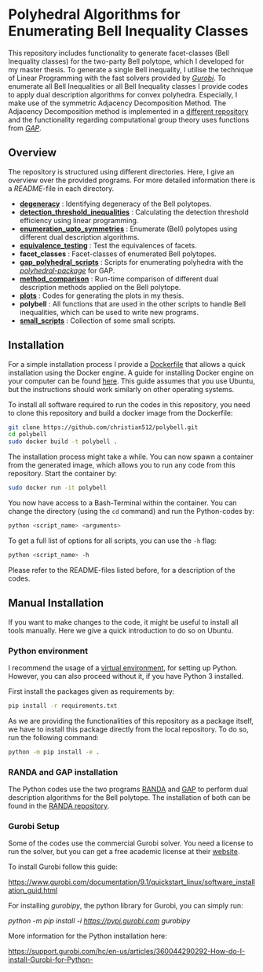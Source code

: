 # Polyhedral Algorithms for Enumerating Bell Inequality Classes

This repository includes functionality to generate facet-classes (Bell Inequality classes) for the two-party Bell
polytope, which I developed for my master thesis. To generate a single Bell inequality, I utilise the technique of
Linear Programming with the fast solvers provided by [*Gurobi*](https://www.gurobi.com/). To enumerate all Bell Inequalities
or all Bell Inequality classes I provide codes to apply dual description algorithms for convex polyhedra. Especially, I make use 
of the symmetric Adjacency Decomposition Method. The Adjacency Decomposition method is implemented in a [different repository](https://github.com/christian512/randa)
and the functionality regarding computational group theory uses functions from [*GAP*](https://www.gap-system.org/).

## Overview

The repository is structured using different directories. Here, I give an overview over the provided programs. For more detailed information there
is a *README*-file in each directory.


* [**degeneracy**](./degeneracy/readme.md) : Identifying degeneracy of the Bell polytopes.
* [**detection_threshold_inequalities**](./detection_threshold_inequalities/readme.md) : Calculating the detection threshold efficiency using linear programming.
* [**enumeration_upto_symmetries**](./enumeration_upto_symmetries/readme.md) : Enumerate (Bell) polytopes using different dual description algorithms.
* [**equivalence_testing**](./equivalence_testing/readme.md) : Test the equivalences of facets.
* **facet_classes** : Facet-classes of enumerated  Bell polytopes.
* [**gap_polyhedral_scripts**](./gap_polyhedral_scripts/readme.md) : Scripts for enumerating polyhedra with the [*polyhedral-package*](http://mathieudutour.altervista.org/Polyhedral/index.html) for GAP.
* [**method_comparison**](./method_comparison/readme.md) : Run-time comparison of different dual description methods applied on the Bell polytope.
* [**plots**](.plots/readme.md) : Codes for generating the plots in my thesis.
* **polybell** : All functions that are used in the other scripts to handle Bell inequalities, which can be used to write new programs.
* [**small_scripts**](./small_scripts/readme.md) : Collection of some small scripts. 

## Installation
For a simple installation process I provide a [Dockerfile](Dockerfile) that allows a quick installation using the Docker engine. 
A guide for installing Docker engine on your computer can be found [here](https://docs.docker.com/engine/install/).
This guide assumes that you use Ubuntu, but the instructions should work similarly on other operating systems.

To install all software required to run the codes in this repository, you need to clone this repository and build a docker image from the Dockerfile:

```bash
git clone https://github.com/christian512/polybell.git
cd polybell
sudo docker build -t polybell .
```
The installation process might take a while. You can now spawn a container from the generated image, which allows you to run any code from this repository. Start the container by:

```bash
sudo docker run -it polybell
```
You now have access to a Bash-Terminal within the container. You can change the directory (using the `cd` command) and run the Python-codes by:
```bash
python <script_name> <arguments>
```
To get a full list of options for all scripts, you can use the `-h` flag:

```bash
python <script_name> -h
```

Please refer to the README-files listed before, for a description of the codes.

## Manual Installation
If you want to make changes to the code, it might be useful to install all tools manually. Here we give a quick introduction 
to do so on Ubuntu.

### Python environment
I recommend the usage of a [virtual environment](https://docs.python.org/3/library/venv.html), for setting up Python. 
However, you can also proceed without it, if you have Python 3 installed. 

First install the packages given as requirements by:
```bash
pip install -r requirements.txt
```

As we are providing the functionalities of this repository as a package itself, we have to install this package directly
from the local repository. To do so, run the following command:

```bash
python -m pip install -e .
```

### RANDA and GAP installation
The Python codes use the two programs [RANDA](https://github.com/christian512/randa) and [GAP](https://www.gap-system.org/) to perform dual description algorithms for the Bell polytope. 
The installation of both can be found in the [RANDA repository](https://github.com/christian512/randa).

### Gurobi Setup

Some of the codes use the commercial Gurobi solver. You need a license to run the solver, but you can get a free
academic license at their [website](https://www.gurobi.com/).

To install Gurobi follow this guide:

https://www.gurobi.com/documentation/9.1/quickstart_linux/software_installation_guid.html

For installing *gurobipy*, the python library for Gurobi, you can simply run:

*python -m pip install -i https://pypi.gurobi.com gurobipy*

More information for the Python installation here:

https://support.gurobi.com/hc/en-us/articles/360044290292-How-do-I-install-Gurobi-for-Python-







